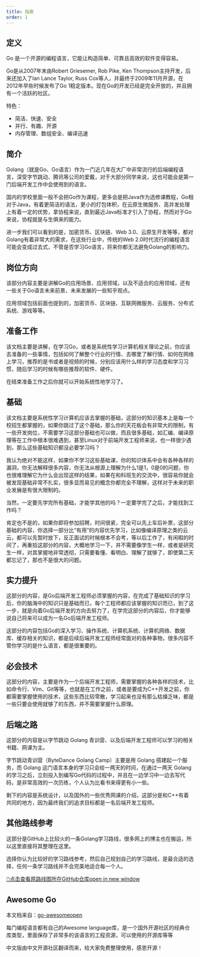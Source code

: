 ```yaml
---
title: 指南
order: 1
---
```




## 定义

Go 是一个开源的编程语言，它能让构造简单、可靠且高效的软件变得容易。

Go是从2007年末由Robert Griesemer, Rob Pike, Ken Thompson主持开发，后来还加入了Ian Lance Taylor, Russ Cox等人，并最终于2009年11月开源，在2012年早些时候发布了Go 1稳定版本。现在Go的开发已经是完全开放的，并且拥有一个活跃的社区。

特色：

- 简洁、快速、安全
- 并行、有趣、开源
- 内存管理、数组安全、编译迅速

## 简介

Golang（就是Go、Go语言）作为一门近几年在大厂中非常流行的后端编程语言，深受字节跳动、腾讯等公司的爱戴，对于大部分同学来说，这也可能会是第一门后端开发工作中会使用到的语言。

国内的学校里面一般不会把Go作为课程，更多会是把Java作为选修课教程，Go相对于Java，有着更简洁的语法，更小的打包体积，在云原生微服务、高并发处理上有着一定的优势，拿协程来说，直到最近Java标准才引入了协程，然而对于Go来说，协程就是与生俱来的能力。

进一步我们可以看到的是，加密货币、区块链、Web 3.0、云原生开发等等，都对Golang有着非常大的需求，在这些行业中，传统的Web 2.0时代流行的编程语言可能会变成过去式，不管是否学习Go语言，将来你都无法避免Golang的影响力。

## 岗位方向

该部分内容主要是讲解Go的应用场景、应用领域，以及不适合的应用领域，还有一些关于Go语言未来前景、未来发展的一些知乎观点。

应用领域包括前面也提到的，加密货币、区块链、互联网微服务、云服务、分布式系统、游戏等等。

## 准备工作

该文档主要是讲解，在学习Go，或者是系统性学习计算机相关理论之前，你应该去准备的一些事情，包括如何了解整个行业的行情、去哪里了解行情、如何在网络上学习，推荐的是书或者是视频的时候，分别应该用什么样的学习态度和学习习惯，随后学习的时候有哪些推荐的软件、硬件。

在结束准备工作之后你就可以开始系统性地学习了。

## 基础

该文档主要是系统性学习计算机应该去掌握的基础，这部分的知识基本上是每一个校招生都掌握的，如果你跳过了这个基础，那么你的天花板会有非常大的限制，有一些开发岗位，不需要学习这部分基础也可以做，而且很多基础，如汇编、编译原理等在工作中根本很难遇到，甚至Linux对于前端开发工程师来说，也一样很少遇到，那么这些基础知识都没必要学习吗？

我认为绝对不能这样，如果你不学习这些基础课，你的知识体系中会有各种各样的漏洞，你无法解释很多内容，你无法从根源上理解为什么1是1，0是0的问题，你也很难理解它为什么会出现这样的结果，如果在和科班生的交流中，很容易你就会被发现基础非常不扎实，很多显而易见的概念你都完全不理解，这样对于未来的职业发展是有很大限制的。

当然，一定要先学完所有基础，才能学其他的吗？一定要学完了之后，才能找到工作吗？

肯定也不是的，如果你即将参加招聘，时间很紧，完全可以先上车后补票，这部分基础的内容，你选择一部分比“有用”的内容优先学习，比如像编译原理之类的云云，都可以先暂时放下，反正面试的时候根本不会考，等以后工作了，有闲暇的时间了，再重拾这部分的内容，大概地学习一下，并不需要像学生一样，或者是研究生一样，对其掌握地非常透彻，只需要看懂、看明白、理解了就够了，即使第二天都忘记了，那也不是很大的问题。

## 实力提升

这部分的内容，是Go后端开发工程师必须掌握的内容，在完成了基础知识的学习后，你的脑海中的知识只是基础而已，每个工程师都应该掌握的知识而已，到了这一步，就是向着Go后端开发的方向去努力了，在学完这部分的内容后，你才能够说自己将来可以成为一名Go后端开发工程师。

这部分的内容包括Go的深入学习、操作系统、计算机系统、计算机网络、数据库、缓存相关的知识，都是后续后端开发工程师经常面对的各种事物，很多内容不管你学习的是什么语言，都是很重要的。

## 必会技术

这部分的内容，主要是作为一个后端开发工程师，需要掌握的各种各样的技术，比如命令行、Vim、Git等等，也就是在工作之前，或者是要成为C++开发之前，你都需要掌握使用的技术，这些东西比较零散，学习起来也没有那么枯燥乏味，都是一些只要会使用就够了的东西，并不需要掌握什么原理。

## 后端之路

这部分的内容是以字节跳动 Golang 青训营、以及后端开发工程师可以学习的相关书籍、网课为主。

字节跳动青训营（ByteDance Golang Camp）主要是用 Golang 搭建起一个服务，而 Golang 这门语言本身的学习只会给一两天的时间，在通过一两天 Golang 的学习之后，立刻投入到编写Go代码的过程中，并且在一边学习中一边去写代码，是非常高效的一次历练，个人认为比看书来得更有小一些。

剩下的内容是系统设计，以及国外的一些优秀网课的介绍，这部分是和C++有着共同的地方，因为最终我们的追求目标都是一名后端开发工程师。

## 其他路线参考

这部分是GitHub上比较火的一条Golang学习路线，很多网上的博主也在搬运，所以这里直接将其整理在这里。

选择你认为比较好的学习路线参考，然后自己规划自己的学习路线，是最合适的选择，任何一条学习路线并不会完美地适合每一个人。

[🖱️点击查看原路线图所在GitHub仓库open in new window](https://github.com/Alikhll/golang-developer-roadmap)

## Awesome Go

本文档来自：[go-awesomeopen](https://github.com/shockerli/go-awesome)

每门编程语言都有自己的Awesome language库，是一个国外开源社区的经典仓库类型，里面保存了非常多的该语言的工程资源，可以使用的开源库等等

中文版由中文开源社区翻译而来，给大家免费整理使用，感恩开源！

